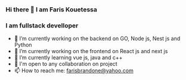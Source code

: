 ### Hi there 👋 I am Faris Kouetessa
### I am fullstack develloper

- 🔭 I’m currently working on the backend on GO, Node js, Nest js and Python
- 🔭 I’m currently working on the frontend on React js and next js
- 🌱 I’m currently learning vue js, java and c++
- 👯 I'm open to any collaboration on project
- 📫 How to reach me: farisbrandone@yahoo.com
